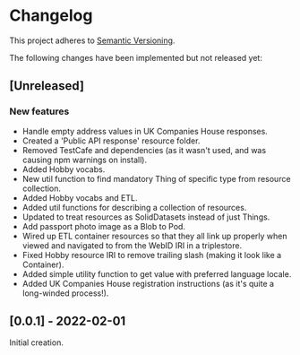# Changelog

This project adheres to [Semantic Versioning](http://semver.org/spec/v2.0.0.html).

The following changes have been implemented but not released yet:

## [Unreleased]

### New features

- Handle empty address values in UK Companies House responses.
- Created a 'Public API response' resource folder.
- Removed TestCafe and dependencies (as it wasn't used, and was causing npm
  warnings on install).
- Added Hobby vocabs.
- New util function to find mandatory Thing of specific type from resource
  collection.
- Added Hobby vocabs and ETL.
- Added util functions for describing a collection of resources.
- Updated to treat resources as SolidDatasets instead of just Things.
- Add passport photo image as a Blob to Pod.
- Wired up ETL container resources so that they all link up properly when viewed
  and navigated to from the WebID IRI in a triplestore.
- Fixed Hobby resource IRI to remove trailing slash (making it look like a
  Container).
- Added simple utility function to get value with preferred language locale.
- Added UK Companies House registration instructions (as it's quite a
  long-winded process!).

## [0.0.1] - 2022-02-01

Initial creation.
